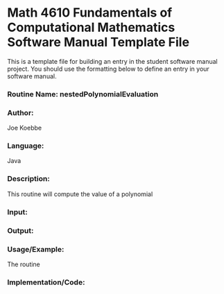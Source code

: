 # Math 4610 Fundamentals of Computational Mathematics Software Manual Template File
This is a template file for building an entry in the student software manual project. You should use the formatting below to
define an entry in your software manual.

### Routine Name: nestedPolynomialEvaluation

### Author:
Joe Koebbe

### Language:
Java

### Description:
This routine will compute the value of a polynomial

### Input:

### Output:

### Usage/Example:

The routine 

### Implementation/Code:
